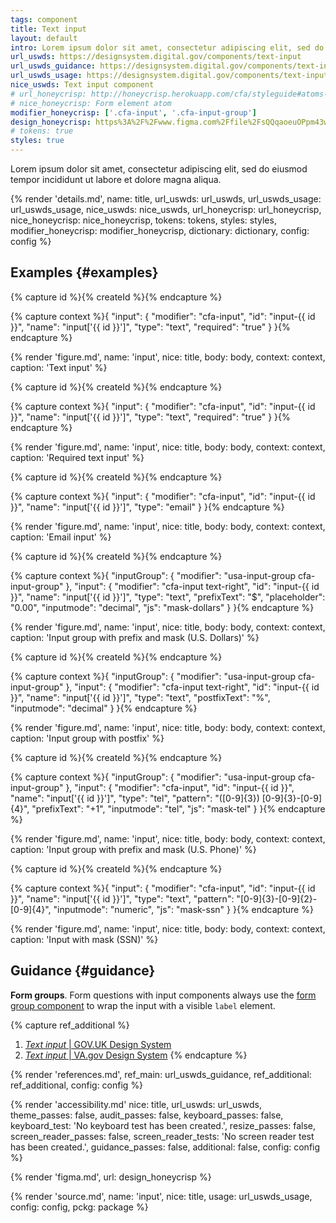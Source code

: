 ```yaml
---
tags: component
title: Text input
layout: default
intro: Lorem ipsum dolor sit amet, consectetur adipiscing elit, sed do eiusmod tempor incididunt ut labore et dolore magna aliqua.
url_uswds: https://designsystem.digital.gov/components/text-input
url_uswds_guidance: https://designsystem.digital.gov/components/text-input#guidance
url_uswds_usage: https://designsystem.digital.gov/components/text-input#using-the-text-input-component-2
nice_uswds: Text input component
# url_honeycrisp: http://honeycrisp.herokuapp.com/cfa/styleguide#atoms-form_elements
# nice_honeycrisp: Form element atom
modifier_honeycrisp: ['.cfa-input', '.cfa-input-group']
design_honeycrisp: https%3A%2F%2Fwww.figma.com%2Ffile%2FsQQqaoeuOPpm43wLlYfyEo%2FHoneycrisp-Design-System%3Ftype%3Ddesign%26node-id%3D6133%253A851%26mode%3Ddesign%26t%3D3z8wksZDJXdQbrxT-1
# tokens: true
styles: true
---
```


<!-- INTRO -->

Lorem ipsum dolor sit amet, consectetur adipiscing elit, sed do eiusmod tempor incididunt ut labore et dolore magna aliqua.

<!-- DETAILS -->

{% render 'details.md',
  name: title,
  url_uswds: url_uswds,
  url_uswds_usage: url_uswds_usage,
  nice_uswds: nice_uswds,
  url_honeycrisp: url_honeycrisp,
  nice_honeycrisp: nice_honeycrisp,
  tokens: tokens,
  styles: styles,
  modifier_honeycrisp: modifier_honeycrisp,
  dictionary: dictionary,
  config: config %}

<!-- EXAMPLES -->

## Examples {#examples}

{% capture id %}{% createId %}{% endcapture %}

{% capture context %}{
  "input": {
    "modifier": "cfa-input",
    "id": "input-{{ id }}",
    "name": "input['{{ id }}']",
    "type": "text",
    "required": "true"
  }
}{% endcapture %}

{% render 'figure.md', name: 'input', nice: title, body: body, context: context, caption: 'Text input' %}

{% capture id %}{% createId %}{% endcapture %}

{% capture context %}{
  "input": {
    "modifier": "cfa-input",
    "id": "input-{{ id }}",
    "name": "input['{{ id }}']",
    "type": "text",
    "required": "true"
  }
}{% endcapture %}

{% render 'figure.md', name: 'input', nice: title, body: body, context: context, caption: 'Required text input' %}

{% capture id %}{% createId %}{% endcapture %}

{% capture context %}{
  "input": {
    "modifier": "cfa-input",
    "id": "input-{{ id }}",
    "name": "input['{{ id }}']",
    "type": "email"
  }
}{% endcapture %}

{% render 'figure.md', name: 'input', nice: title, body: body, context: context, caption: 'Email input' %}

{% capture id %}{% createId %}{% endcapture %}

{% capture context %}{
  "inputGroup": {
    "modifier": "usa-input-group cfa-input-group"
  },
  "input": {
    "modifier": "cfa-input text-right",
    "id": "input-{{ id }}",
    "name": "input['{{ id }}']",
    "type": "text",
    "prefixText": "$",
    "placeholder": "0.00",
    "inputmode": "decimal",
    "js": "mask-dollars"
  }
}{% endcapture %}

{% render 'figure.md', name: 'input', nice: title, body: body, context: context, caption: 'Input group with prefix and mask (U.S. Dollars)' %}

{% capture id %}{% createId %}{% endcapture %}

{% capture context %}{
  "inputGroup": {
    "modifier": "usa-input-group cfa-input-group"
  },
  "input": {
    "modifier": "cfa-input text-right",
    "id": "input-{{ id }}",
    "name": "input['{{ id }}']",
    "type": "text",
    "postfixText": "%",
    "inputmode": "decimal"
  }
}{% endcapture %}

{% render 'figure.md', name: 'input', nice: title, body: body, context: context, caption: 'Input group with postfix' %}

{% capture id %}{% createId %}{% endcapture %}

{% capture context %}{
  "inputGroup": {
    "modifier": "usa-input-group cfa-input-group"
  },
  "input": {
    "modifier": "cfa-input",
    "id": "input-{{ id }}",
    "name": "input['{{ id }}']",
    "type": "tel",
    "pattern": "([0-9]{3}) [0-9]{3}-[0-9]{4}",
    "prefixText": "+1",
    "inputmode": "tel",
    "js": "mask-tel"
  }
}{% endcapture %}

{% render 'figure.md', name: 'input', nice: title, body: body, context: context, caption: 'Input group with prefix and mask (U.S. Phone)' %}

{% capture id %}{% createId %}{% endcapture %}

{% capture context %}{
  "input": {
    "modifier": "cfa-input",
    "id": "input-{{ id }}",
    "name": "input['{{ id }}']",
    "type": "text",
    "pattern": "[0-9]{3}-[0-9]{2}-[0-9]{4}",
    "inputmode": "numeric",
    "js": "mask-ssn"
  }
}{% endcapture %}

{% render 'figure.md', name: 'input', nice: title, body: body, context: context, caption: 'Input with mask (SSN)' %}

<!-- GUIDANCE -->

## Guidance {#guidance}

**Form groups**. Form questions with input components always use the <a href="{{ config.baseUrl }}components/form-group">form group component</a> to wrap the input with a visible `label` element.

{% capture ref_additional %}
1. <a href="https://design-system.service.gov.uk/components/text-input" target="_blank" rel="noopener nofollow" class="usa-link--external"><cite>Text input</cite> | GOV.UK Design System</a>
1. <a href="https://design.va.gov/components/form/text-input" target="_blank" rel="noopener nofollow" class="usa-link--external"><cite>Text input</cite> | VA.gov Design System</a>
{% endcapture %}

{% render 'references.md', ref_main: url_uswds_guidance, ref_additional: ref_additional, config: config %}

<!-- ACCESSIBILITY -->

{% render 'accessibility.md'
  nice: title,
  url_uswds: url_uswds,
  theme_passes: false,
  audit_passes: false,
  keyboard_passes: false,
  keyboard_test: 'No keyboard test has been created.',
  resize_passes: false,
  screen_reader_passes: false,
  screen_reader_tests: 'No screen reader test has been created.',
  guidance_passes: false,
  additional: false,
  config: config %}

<!-- DESIGN -->

{% render 'figma.md', url: design_honeycrisp %}

<!-- SOURCE -->

{% render 'source.md', name: 'input', nice: title, usage: url_uswds_usage, config: config, pckg: package %}
